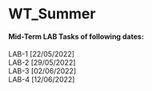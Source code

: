 # WT_Summer

#### Mid-Term LAB Tasks of following dates:

LAB-1 [22/05/2022]
<br>
LAB-2 [29/05/2022]
<br>
LAB-3 [02/06/2022]
<br>
LAB-4 [12/06/2022]
<br>
